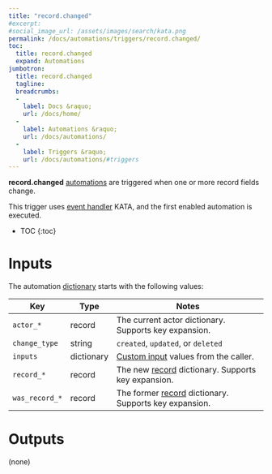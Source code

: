 ```yaml
---
title: "record.changed"
#excerpt: 
#social_image_url: /assets/images/search/kata.png
permalink: /docs/automations/triggers/record.changed/
toc:
  title: record.changed
  expand: Automations
jumbotron:
  title: record.changed
  tagline: 
  breadcrumbs:
  -
    label: Docs &raquo;
    url: /docs/home/
  -
    label: Automations &raquo;
    url: /docs/automations/
  -
    label: Triggers &raquo;
    url: /docs/automations/#triggers
---
```


**record.changed** [automations](/docs/automations/) are triggered when one or more record fields change.

This trigger uses [event handler](/docs/automations/#events) KATA, and the first enabled automation is executed.

* TOC
{:toc}

# Inputs

The automation [dictionary](/docs/automations/#dictionaries) starts with the following values:

| Key            | Type       | Notes                                                                         |
|----------------|------------|-------------------------------------------------------------------------------|
| `actor_*`      | record     | The current actor dictionary. Supports key expansion.                         |
| `change_type`  | string     | `created`, `updated`, or `deleted`                                            |
| `inputs`       | dictionary | [Custom input](/docs/automations/#inputs) values from the caller.             |
| `record_*`     | record     | The new [record](/docs/records/types/) dictionary. Supports key expansion.    |
| `was_record_*` | record     | The former [record](/docs/records/types/) dictionary. Supports key expansion. |

# Outputs

(none)
